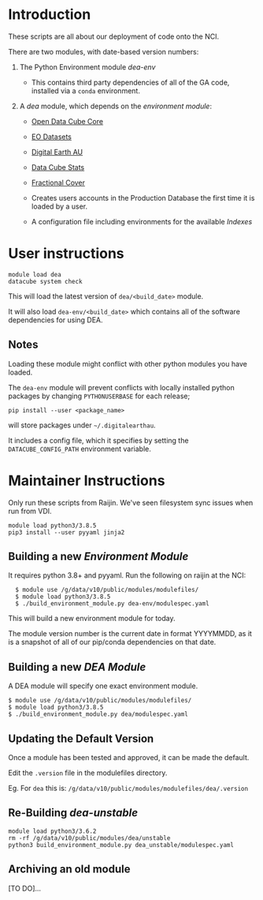 # Introduction

These scripts are all about our deployment of code onto the NCI.

There are two modules, with date-based version numbers:

 1. The Python Environment module *dea-env*

    * This contains third party dependencies of all of the GA code, installed via
      a `conda` environment.

 2. A *dea* module, which depends on the _environment module_:

    * [Open Data Cube Core](https://github.com/opendatacube/datacube-core/)

    * [EO Datasets](https://github.com/GeoscienceAustralia/eo-datasets/)

    * [Digital Earth AU](https://github.com/GeoscienceAustralia/digitalearthau/)

    * [Data Cube Stats](https://github.com/GeoscienceAustralia/datacube-stats/)

    * [Fractional Cover](https://github.com/GeoscienceAustralia/fc/)

    * Creates users accounts in the Production Database the first time it is
      loaded by a user.

    * A configuration file including environments for the available _Indexes_


# User instructions

    module load dea
    datacube system check

This will load the latest version of `dea/<build_date>` module.

It will also load `dea-env/<build_date>` which contains all of the software
dependencies for using DEA.

## Notes

Loading these module might conflict with other python modules you have loaded.

The `dea-env` module will prevent conflicts with locally installed python packages by
changing `PYTHONUSERBASE` for each release;

    pip install --user <package_name>

will store packages under `~/.digitalearthau`.


It includes a config file, which it specifies by setting the
`DATACUBE_CONFIG_PATH` environment variable.

# Maintainer Instructions

Only run these scripts from Raijin. We've seen filesystem sync issues when
run from VDI.

    module load python3/3.8.5
    pip3 install --user pyyaml jinja2

## Building a new _Environment Module_

It requires python 3.8+ and pyyaml. Run the following on raijin at the NCI:

      $ module use /g/data/v10/public/modules/modulefiles/
      $ module load python3/3.8.5
      $ ./build_environment_module.py dea-env/modulespec.yaml

This will build a new environment module for today.

The module version number is the current date in format YYYYMMDD, as it is a snapshot
of all of our pip/conda dependencies on that date.

## Building a new _DEA Module_

A DEA module will specify one exact environment module.

    $ module use /g/data/v10/public/modules/modulefiles/
    $ module load python3/3.8.5
    $ ./build_environment_module.py dea/modulespec.yaml

## Updating the Default Version

Once a module has been tested and approved, it can be made the default.

Edit the `.version` file in the modulefiles directory.

Eg. For `dea` this is: `/g/data/v10/public/modules/modulefiles/dea/.version`


## Re-Building _dea-unstable_

    module load python3/3.6.2
    rm -rf /g/data/v10/public/modules/dea/unstable
    python3 build_environment_module.py dea_unstable/modulespec.yaml


## Archiving an old module

[TO DO]...
